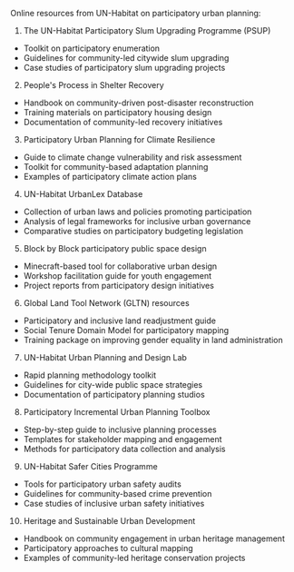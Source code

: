 Online resources from UN-Habitat on participatory urban planning:

1. The UN-Habitat Participatory Slum Upgrading Programme (PSUP)
- Toolkit on participatory enumeration
- Guidelines for community-led citywide slum upgrading
- Case studies of participatory slum upgrading projects

2. People's Process in Shelter Recovery
- Handbook on community-driven post-disaster reconstruction
- Training materials on participatory housing design
- Documentation of community-led recovery initiatives

3. Participatory Urban Planning for Climate Resilience
- Guide to climate change vulnerability and risk assessment
- Toolkit for community-based adaptation planning
- Examples of participatory climate action plans

4. UN-Habitat UrbanLex Database
- Collection of urban laws and policies promoting participation
- Analysis of legal frameworks for inclusive urban governance
- Comparative studies on participatory budgeting legislation

5. Block by Block participatory public space design
- Minecraft-based tool for collaborative urban design
- Workshop facilitation guide for youth engagement
- Project reports from participatory design initiatives

6. Global Land Tool Network (GLTN) resources
- Participatory and inclusive land readjustment guide
- Social Tenure Domain Model for participatory mapping
- Training package on improving gender equality in land administration

7. UN-Habitat Urban Planning and Design Lab
- Rapid planning methodology toolkit
- Guidelines for city-wide public space strategies
- Documentation of participatory planning studios

8. Participatory Incremental Urban Planning Toolbox
- Step-by-step guide to inclusive planning processes
- Templates for stakeholder mapping and engagement
- Methods for participatory data collection and analysis

9. UN-Habitat Safer Cities Programme
- Tools for participatory urban safety audits
- Guidelines for community-based crime prevention
- Case studies of inclusive urban safety initiatives

10. Heritage and Sustainable Urban Development
- Handbook on community engagement in urban heritage management
- Participatory approaches to cultural mapping
- Examples of community-led heritage conservation projects